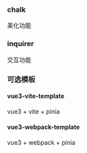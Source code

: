 ### chalk
美化功能
### inquirer 
交互功能

### 可选模板
#### vue3-vite-template
vue3 + vite + pinia
#### vue3-webpack-template
vue3 + webpack + pinia